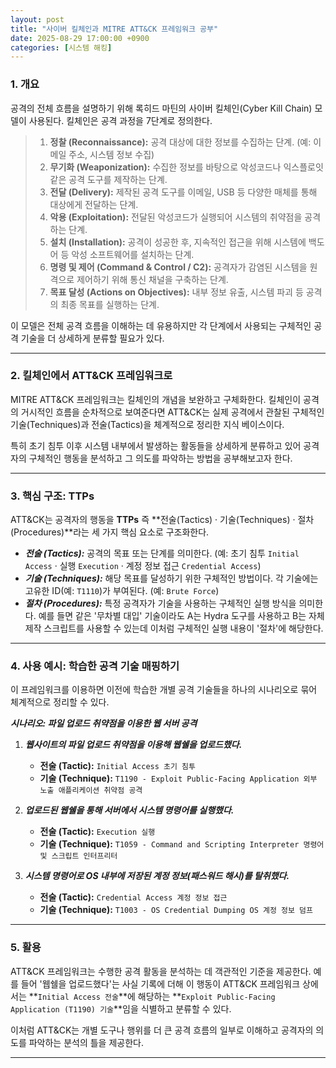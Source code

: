 ```yaml
---
layout: post
title: "사이버 킬체인과 MITRE ATT&CK 프레임워크 공부"
date: 2025-08-29 17:00:00 +0900
categories: [시스템 해킹]
---
```


### 1. 개요

공격의 전체 흐름을 설명하기 위해 록히드 마틴의 사이버 킬체인(Cyber Kill Chain) 모델이 사용된다. 킬체인은 공격 과정을 7단계로 정의한다.

> 1.  **정찰 (Reconnaissance):** 공격 대상에 대한 정보를 수집하는 단계. (예: 이메일 주소, 시스템 정보 수집)
> 2.  **무기화 (Weaponization):** 수집한 정보를 바탕으로 악성코드나 익스플로잇 같은 공격 도구를 제작하는 단계.
> 3.  **전달 (Delivery):** 제작된 공격 도구를 이메일, USB 등 다양한 매체를 통해 대상에게 전달하는 단계.
> 4.  **악용 (Exploitation):** 전달된 악성코드가 실행되어 시스템의 취약점을 공격하는 단계.
> 5.  **설치 (Installation):** 공격이 성공한 후, 지속적인 접근을 위해 시스템에 백도어 등 악성 소프트웨어를 설치하는 단계.
> 6.  **명령 및 제어 (Command & Control / C2):** 공격자가 감염된 시스템을 원격으로 제어하기 위해 통신 채널을 구축하는 단계.
> 7.  **목표 달성 (Actions on Objectives):** 내부 정보 유출, 시스템 파괴 등 공격의 최종 목표를 실행하는 단계.

이 모델은 전체 공격 흐름을 이해하는 데 유용하지만 각 단계에서 사용되는 구체적인 공격 기술을 더 상세하게 분류할 필요가 있다.

---

### 2. 킬체인에서 ATT&CK 프레임워크로

MITRE ATT&CK 프레임워크는 킬체인의 개념을 보완하고 구체화한다. 킬체인이 공격의 거시적인 흐름을 순차적으로 보여준다면 ATT&CK는 실제 공격에서 관찰된 구체적인 기술(Techniques)과 전술(Tactics)을 체계적으로 정리한 지식 베이스이다.

특히 초기 침투 이후 시스템 내부에서 발생하는 활동들을 상세하게 분류하고 있어 공격자의 구체적인 행동을 분석하고 그 의도를 파악하는 방법을 공부해보고자 한다.

---

### 3. 핵심 구조: TTPs

ATT&CK는 공격자의 행동을 **TTPs** 즉 **전술(Tactics) · 기술(Techniques) · 절차(Procedures)**라는 세 가지 핵심 요소로 구조화한다.

*   ***전술 (Tactics):*** 공격의 목표 또는 단계를 의미한다. (예: 초기 침투 `Initial Access` · 실행 `Execution` · 계정 정보 접근 `Credential Access`)
*   ***기술 (Techniques):*** 해당 목표를 달성하기 위한 구체적인 방법이다. 각 기술에는 고유한 ID(예: `T1110`)가 부여된다. (예: `Brute Force`)
*   ***절차 (Procedures):*** 특정 공격자가 기술을 사용하는 구체적인 실행 방식을 의미한다. 예를 들면 같은 '무차별 대입' 기술이라도 A는 Hydra 도구를 사용하고 B는 자체 제작 스크립트를 사용할 수 있는데 이처럼 구체적인 실행 내용이 '절차'에 해당한다.

---

### 4. 사용 예시: 학습한 공격 기술 매핑하기

이 프레임워크를 이용하면 이전에 학습한 개별 공격 기술들을 하나의 시나리오로 묶어 체계적으로 정리할 수 있다.

***시나리오: 파일 업로드 취약점을 이용한 웹 서버 공격***

1.  ***웹사이트의 파일 업로드 취약점을 이용해 웹쉘을 업로드했다.***
    *   **전술 (Tactic):** `Initial Access 초기 침투`
    *   **기술 (Technique):** `T1190 - Exploit Public-Facing Application 외부 노출 애플리케이션 취약점 공격`

2.  ***업로드된 웹쉘을 통해 서버에서 시스템 명령어를 실행했다.***
    *   **전술 (Tactic):** `Execution 실행`
    *   **기술 (Technique):** `T1059 - Command and Scripting Interpreter 명령어 및 스크립트 인터프리터`

3.  ***시스템 명령어로 OS 내부에 저장된 계정 정보(패스워드 해시)를 탈취했다.***
    *   **전술 (Tactic):** `Credential Access 계정 정보 접근`
    *   **기술 (Technique):** `T1003 - OS Credential Dumping OS 계정 정보 덤프`

---

### 5. 활용

ATT&CK 프레임워크는 수행한 공격 활동을 분석하는 데 객관적인 기준을 제공한다. 예를 들어 '웹쉘을 업로드했다'는 사실 기록에 더해 이 행동이 ATT&CK 프레임워크 상에서는 **`Initial Access 전술`**에 해당하는 **`Exploit Public-Facing Application (T1190) 기술`**임을 식별하고 분류할 수 있다.

이처럼 ATT&CK는 개별 도구나 행위를 더 큰 공격 흐름의 일부로 이해하고 공격자의 의도를 파악하는 분석의 틀을 제공한다.

<hr class="short-rule">